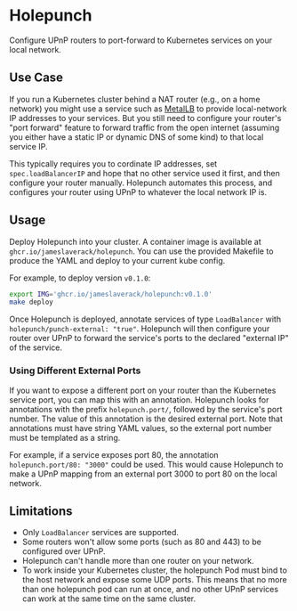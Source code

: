 # Holepunch

Configure UPnP routers to port-forward to Kubernetes services on your local network.

## Use Case

If you run a Kubernetes cluster behind a NAT router (e.g., on a home network) you might use a service such as [MetalLB](https://metallb.universe.tf/) to provide local-network IP addresses to your services.
But you still need to configure your router's "port forward" feature to forward traffic from the open internet (assuming you either have a static IP or dynamic DNS of some kind) to that local service IP.

This typically requires you to cordinate IP addresses, set `spec.loadBalancerIP` and hope that no other service used it first, and then configure your router manually.
Holepunch automates this process, and configures your router using UPnP to whatever the local network IP is.

## Usage

Deploy Holepunch into your cluster.
A container image is available at `ghcr.io/jameslaverack/holepunch`.
You can use the provided Makefile to produce the YAML and deploy to your current kube config.

For example, to deploy version `v0.1.0`:
```bash
export IMG='ghcr.io/jameslaverack/holepunch:v0.1.0'
make deploy
```

Once Holepunch is deployed, annotate services of type `LoadBalancer` with `holepunch/punch-external: "true"`.
Holepunch will then configure your router over UPnP to forward the service's ports to the declared "external IP" of the service.

### Using Different External Ports

If you want to expose a different port on your router than the Kubernetes service port, you can map this with an annotation.
Holepunch looks for annotations with the prefix `holepunch.port/`, followed by the service's port number.
The value of this annotation is the desired external port.
Note that annotations must have string YAML values, so the external port number must be templated as a string.

For example, if a service exposes port 80, the annotation `holepunch.port/80: "3000"` could be used.
This would cause Holepunch to make a UPnP mapping from an external port 3000 to port 80 on the local network.

## Limitations

- Only `LoadBalancer` services are supported.
- Some routers won't allow some ports (such as 80 and 443) to be configured over UPnP.
- Holepunch can't handle more than one router on your network.
- To work inside your Kubernetes cluster, the holepunch Pod must bind to the host network and expose some UDP ports.
  This means that no more than one holepunch pod can run at once, and no other UPnP services can work at the same time on the same cluster.
  
